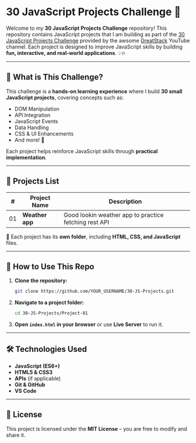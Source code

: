 # 30 JavaScript Projects Challenge 🚀

Welcome to my **30 JavaScript Projects Challenge** repository! This repository contains JavaScript projects that I am building as part of the [30 JavaScript Projects Challenge](https://www.youtube.com/watch?v=MIYQR-Ybrn4&list=PLjwm_8O3suyOgDS_Z8AWbbq3zpCmR-WE9) provided by the awsome [GreatStack](https://www.youtube.com/@GreatStackDev) YouTube channel. Each project is designed to improve JavaScript skills by building **fun, interactive, and real-world applications**. 💡🔥

---

## 📌 **What is This Challenge?**

This challenge is a **hands-on learning experience** where I build **30 small JavaScript projects**, covering concepts such as:

- DOM Manipulation
- API Integration
- JavaScript Events
- Data Handling
- CSS & UI Enhancements
- And more! 🎯

Each project helps reinforce JavaScript skills through **practical implementation**.

---

## 📂 **Projects List**

| #   | Project Name    | Description                                           |
| --- | --------------- | ----------------------------------------------------- |
| 01  | **Weather app** | Good lookin weather app to practice fetching rest API |

🔗 Each project has its **own folder**, including **HTML, CSS, and JavaScript** files.

---

## 🚀 **How to Use This Repo**

1. **Clone the repository:**
   ```bash
   git clone https://github.com/YOUR_USERNAME/30-JS-Projects.git
   ```
2. **Navigate to a project folder:**
   ```bash
   cd 30-JS-Projects/Project-01
   ```
3. **Open `index.html` in your browser** or use **Live Server** to run it.

---

## 🛠 **Technologies Used**

- **JavaScript (ES6+)**
- **HTML5 & CSS3**
- **APIs** (if applicable)
- **Git & GitHub**
- **VS Code**

---

## 📜 **License**

This project is licensed under the **MIT License** – you are free to modify and share it.
